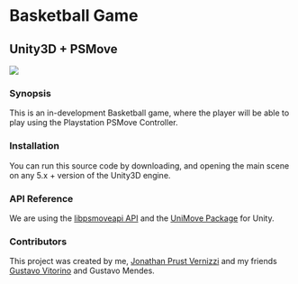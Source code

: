 # Basketball Game
## Unity3D + PSMove

<img src="http://i.imgur.com/AUke9EP.jpg"></img>

### Synopsis ####
This is an in-development Basketball game, where the player will be able to play using the Playstation PSMove Controller.

### Installation ###
You can run this source code by downloading, and opening the main scene on any 5.x + version of the Unity3D engine.

### API Reference ###
We are using the <a href="https://github.com/thp/psmoveapi">libpsmoveapi API</a> and the <a href="https://github.com/CopenhagenGameCollective/UniMove">UniMove Package</a> for Unity.

### Contributors ###
This project was created by me, <a href="https://br.linkedin.com/in/jpvernizzi">Jonathan Prust Vernizzi</a> and my friends <a href="https://github.com/guvitorino">Gustavo Vitorino</a> and Gustavo Mendes.




